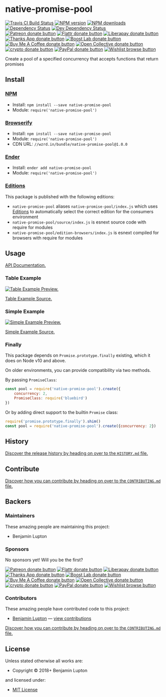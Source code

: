 <!-- TITLE/ -->

<h1>native-promise-pool</h1>

<!-- /TITLE -->


<!-- BADGES/ -->

<span class="badge-travisci"><a href="http://travis-ci.org/bevry/native-promise-pool" title="Check this project's build status on TravisCI"><img src="https://img.shields.io/travis/bevry/native-promise-pool/master.svg" alt="Travis CI Build Status" /></a></span>
<span class="badge-npmversion"><a href="https://npmjs.org/package/native-promise-pool" title="View this project on NPM"><img src="https://img.shields.io/npm/v/native-promise-pool.svg" alt="NPM version" /></a></span>
<span class="badge-npmdownloads"><a href="https://npmjs.org/package/native-promise-pool" title="View this project on NPM"><img src="https://img.shields.io/npm/dm/native-promise-pool.svg" alt="NPM downloads" /></a></span>
<span class="badge-daviddm"><a href="https://david-dm.org/bevry/native-promise-pool" title="View the status of this project's dependencies on DavidDM"><img src="https://img.shields.io/david/bevry/native-promise-pool.svg" alt="Dependency Status" /></a></span>
<span class="badge-daviddmdev"><a href="https://david-dm.org/bevry/native-promise-pool#info=devDependencies" title="View the status of this project's development dependencies on DavidDM"><img src="https://img.shields.io/david/dev/bevry/native-promise-pool.svg" alt="Dev Dependency Status" /></a></span>
<br class="badge-separator" />
<span class="badge-patreon"><a href="https://patreon.com/bevry" title="Donate to this project using Patreon"><img src="https://img.shields.io/badge/patreon-donate-yellow.svg" alt="Patreon donate button" /></a></span>
<span class="badge-flattr"><a href="https://flattr.com/profile/balupton" title="Donate to this project using Flattr"><img src="https://img.shields.io/badge/flattr-donate-yellow.svg" alt="Flattr donate button" /></a></span>
<span class="badge-liberapay"><a href="https://liberapay.com/bevry" title="Donate to this project using Liberapay"><img src="https://img.shields.io/badge/liberapay-donate-yellow.svg" alt="Liberapay donate button" /></a></span>
<span class="badge-thanksapp"><a href="https://givethanks.app/donate/npm/native-promise-pool" title="Donate to this project using Thanks App"><img src="https://img.shields.io/badge/thanksapp-donate-yellow.svg" alt="Thanks App donate button" /></a></span>
<span class="badge-boostlab"><a href="https://boost-lab.app/bevry/native-promise-pool" title="Donate to this project using Boost Lab"><img src="https://img.shields.io/badge/boostlab-donate-yellow.svg" alt="Boost Lab donate button" /></a></span>
<span class="badge-buymeacoffee"><a href="https://buymeacoffee.com/balupton" title="Donate to this project using Buy Me A Coffee"><img src="https://img.shields.io/badge/buy%20me%20a%20coffee-donate-yellow.svg" alt="Buy Me A Coffee donate button" /></a></span>
<span class="badge-opencollective"><a href="https://opencollective.com/bevry" title="Donate to this project using Open Collective"><img src="https://img.shields.io/badge/open%20collective-donate-yellow.svg" alt="Open Collective donate button" /></a></span>
<span class="badge-crypto"><a href="https://bevry.me/crypto" title="Donate to this project using Cryptocurrency"><img src="https://img.shields.io/badge/crypto-donate-yellow.svg" alt="crypto donate button" /></a></span>
<span class="badge-paypal"><a href="https://bevry.me/paypal" title="Donate to this project using Paypal"><img src="https://img.shields.io/badge/paypal-donate-yellow.svg" alt="PayPal donate button" /></a></span>
<span class="badge-wishlist"><a href="https://bevry.me/wishlist" title="Buy an item on our wishlist for us"><img src="https://img.shields.io/badge/wishlist-donate-yellow.svg" alt="Wishlist browse button" /></a></span>

<!-- /BADGES -->


<!-- DESCRIPTION/ -->

Create a pool of a specified concurrency that accepts functions that return promises

<!-- /DESCRIPTION -->


<!-- INSTALL/ -->

<h2>Install</h2>

<a href="https://npmjs.com" title="npm is a package manager for javascript"><h3>NPM</h3></a><ul>
<li>Install: <code>npm install --save native-promise-pool</code></li>
<li>Module: <code>require('native-promise-pool')</code></li></ul>

<a href="http://browserify.org" title="Browserify lets you require('modules') in the browser by bundling up all of your dependencies"><h3>Browserify</h3></a><ul>
<li>Install: <code>npm install --save native-promise-pool</code></li>
<li>Module: <code>require('native-promise-pool')</code></li>
<li>CDN URL: <code>//wzrd.in/bundle/native-promise-pool@1.0.0</code></li></ul>

<a href="http://enderjs.com" title="Ender is a full featured package manager for your browser"><h3>Ender</h3></a><ul>
<li>Install: <code>ender add native-promise-pool</code></li>
<li>Module: <code>require('native-promise-pool')</code></li></ul>

<h3><a href="https://github.com/bevry/editions" title="Editions are the best way to produce and consume packages you care about.">Editions</a></h3>

<p>This package is published with the following editions:</p>

<ul><li><code>native-promise-pool</code> aliases <code>native-promise-pool/index.js</code> which uses <a href="https://github.com/bevry/editions" title="Editions are the best way to produce and consume packages you care about.">Editions</a> to automatically select the correct edition for the consumers environment</li>
<li><code>native-promise-pool/source/index.js</code> is esnext source code with require for modules</li>
<li><code>native-promise-pool/edition-browsers/index.js</code> is esnext compiled for browsers with require for modules</li></ul>

<!-- /INSTALL -->


## Usage

[API Documentation.](http://master.native-promise-pool.bevry.surge.sh/docs/)

### Table Example

[![Table Example Preview.](https://asciinema.org/a/4KUisfehzywXoVlFEcM2zuMdG.svg)](https://asciinema.org/a/4KUisfehzywXoVlFEcM2zuMdG)

[Table Example Source.](https://github.com/bevry/native-promise-pool/blob/master/examples/table.js)

### Simple Example

[![Simple Example Preview.](https://asciinema.org/a/1lbq2PEEezF6zsGuUH09Rgh5w.svg)](https://asciinema.org/a/1lbq2PEEezF6zsGuUH09Rgh5w)

[Simple Example Source.](https://github.com/bevry/native-promise-pool/blob/master/examples/simple.js)

### Finally

This package depends on `Promise.prototype.finally` existing, which it does on Node v10 and above.

On older environments, you can provide compatibility via two methods.

By passing `PromiseClass`:

``` javascript
const pool = require('native-promise-pool').create({
    concurrency: 2,
    PromiseClass: require('bluebird')
})
```

Or by adding direct support to the builtin `Promise` class:

``` javascript
require('promise.prototype.finally').shim()
const pool = require('native-promise-pool').create({concurrency: 2})
```


<!-- HISTORY/ -->

<h2>History</h2>

<a href="https://github.com/bevry/native-promise-pool/blob/master/HISTORY.md#files">Discover the release history by heading on over to the <code>HISTORY.md</code> file.</a>

<!-- /HISTORY -->


<!-- CONTRIBUTE/ -->

<h2>Contribute</h2>

<a href="https://github.com/bevry/native-promise-pool/blob/master/CONTRIBUTING.md#files">Discover how you can contribute by heading on over to the <code>CONTRIBUTING.md</code> file.</a>

<!-- /CONTRIBUTE -->


<!-- BACKERS/ -->

<h2>Backers</h2>

<h3>Maintainers</h3>

These amazing people are maintaining this project:

<ul><li>Benjamin Lupton</li></ul>

<h3>Sponsors</h3>

No sponsors yet! Will you be the first?

<span class="badge-patreon"><a href="https://patreon.com/bevry" title="Donate to this project using Patreon"><img src="https://img.shields.io/badge/patreon-donate-yellow.svg" alt="Patreon donate button" /></a></span>
<span class="badge-flattr"><a href="https://flattr.com/profile/balupton" title="Donate to this project using Flattr"><img src="https://img.shields.io/badge/flattr-donate-yellow.svg" alt="Flattr donate button" /></a></span>
<span class="badge-liberapay"><a href="https://liberapay.com/bevry" title="Donate to this project using Liberapay"><img src="https://img.shields.io/badge/liberapay-donate-yellow.svg" alt="Liberapay donate button" /></a></span>
<span class="badge-thanksapp"><a href="https://givethanks.app/donate/npm/native-promise-pool" title="Donate to this project using Thanks App"><img src="https://img.shields.io/badge/thanksapp-donate-yellow.svg" alt="Thanks App donate button" /></a></span>
<span class="badge-boostlab"><a href="https://boost-lab.app/bevry/native-promise-pool" title="Donate to this project using Boost Lab"><img src="https://img.shields.io/badge/boostlab-donate-yellow.svg" alt="Boost Lab donate button" /></a></span>
<span class="badge-buymeacoffee"><a href="https://buymeacoffee.com/balupton" title="Donate to this project using Buy Me A Coffee"><img src="https://img.shields.io/badge/buy%20me%20a%20coffee-donate-yellow.svg" alt="Buy Me A Coffee donate button" /></a></span>
<span class="badge-opencollective"><a href="https://opencollective.com/bevry" title="Donate to this project using Open Collective"><img src="https://img.shields.io/badge/open%20collective-donate-yellow.svg" alt="Open Collective donate button" /></a></span>
<span class="badge-crypto"><a href="https://bevry.me/crypto" title="Donate to this project using Cryptocurrency"><img src="https://img.shields.io/badge/crypto-donate-yellow.svg" alt="crypto donate button" /></a></span>
<span class="badge-paypal"><a href="https://bevry.me/paypal" title="Donate to this project using Paypal"><img src="https://img.shields.io/badge/paypal-donate-yellow.svg" alt="PayPal donate button" /></a></span>
<span class="badge-wishlist"><a href="https://bevry.me/wishlist" title="Buy an item on our wishlist for us"><img src="https://img.shields.io/badge/wishlist-donate-yellow.svg" alt="Wishlist browse button" /></a></span>

<h3>Contributors</h3>

These amazing people have contributed code to this project:

<ul><li><a href="http://balupton.com">Benjamin Lupton</a> — <a href="https://github.com/bevry/native-promise-pool/commits?author=balupton" title="View the GitHub contributions of Benjamin Lupton on repository bevry/native-promise-pool">view contributions</a></li></ul>

<a href="https://github.com/bevry/native-promise-pool/blob/master/CONTRIBUTING.md#files">Discover how you can contribute by heading on over to the <code>CONTRIBUTING.md</code> file.</a>

<!-- /BACKERS -->


<!-- LICENSE/ -->

<h2>License</h2>

Unless stated otherwise all works are:

<ul><li>Copyright &copy; 2018+ Benjamin Lupton</li></ul>

and licensed under:

<ul><li><a href="http://spdx.org/licenses/MIT.html">MIT License</a></li></ul>

<!-- /LICENSE -->
